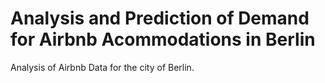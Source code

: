 # Analysis and Prediction of Demand for Airbnb Acommodations in Berlin
Analysis of Airbnb Data for the city of Berlin. 
